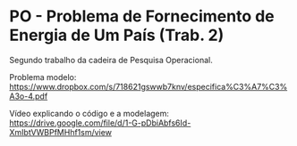# PO - Problema de Fornecimento de Energia de Um País (Trab. 2)
Segundo trabalho da cadeira de Pesquisa Operacional.

Problema modelo: https://www.dropbox.com/s/718621gswwb7knv/especifica%C3%A7%C3%A3o-4.pdf

Vídeo explicando o código e a modelagem: https://drive.google.com/file/d/1-G-pDbiAbfs6Id-XmIbtVWBPfMHhf1sm/view

